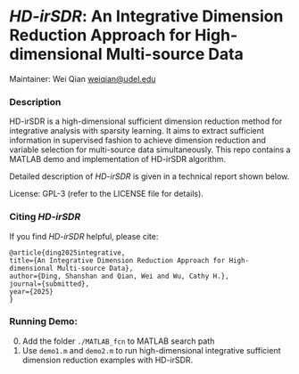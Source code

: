 # *HD-irSDR*: An Integrative Dimension Reduction Approach for High-dimensional Multi-source Data

Maintainer: Wei Qian <weiqian@udel.edu>

### Description

HD-irSDR is a high-dimensional sufficient dimension reduction method for integrative analysis with sparsity learning. It aims to extract sufficient information in supervised fashion to achieve dimension reduction and variable selection for multi-source data simultaneously. This repo contains a MATLAB demo and implementation of HD-irSDR algorithm. 

Detailed description of *HD-irSDR* is given in a technical report shown below.



License: GPL-3 (refer to the LICENSE file for details).

### Citing *HD-irSDR*

If you find *HD-irSDR* helpful, please cite:

    @article{ding2025integrative,
    title={An Integrative Dimension Reduction Approach for High-dimensional Multi-source Data},
    author={Ding, Shanshan and Qian, Wei and Wu, Cathy H.},
    journal={submitted},
    year={2025}
    }
  

### Running Demo:
0.	Add the folder `./MATLAB_fcn` to MATLAB search path
0.	Use `demo1.m` and `demo2.m` to run high-dimensional integrative sufficient dimension reduction examples with HD-irSDR.







